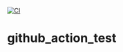 [![CI](https://github.com/jeehyukkim/github_action_test/actions/workflows/blank.yml/badge.svg)](https://github.com/jeehyukkim/github_action_test/actions/workflows/blank.yml)
# github_action_test

